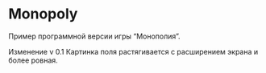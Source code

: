 # Monopoly
Пример программной версии игры “Монополия”.

Изменение v 0.1
Картинка поля растягивается с расширением экрана и более ровная. 
